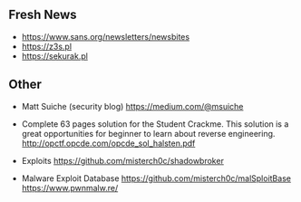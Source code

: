 ## Fresh News
* https://www.sans.org/newsletters/newsbites
* https://z3s.pl
* https://sekurak.pl

## Other
* Matt Suiche (security blog)
https://medium.com/@msuiche

* Complete 63 pages solution for the Student Crackme.
This solution is a great opportunities for beginner to learn about reverse engineering.
http://opctf.opcde.com/opcde_sol_halsten.pdf

* Exploits
https://github.com/misterch0c/shadowbroker

* Malware Exploit Database
https://github.com/misterch0c/malSploitBase
https://www.pwnmalw.re/
